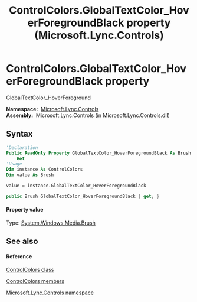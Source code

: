 ﻿---
title: ControlColors.GlobalTextColor_HoverForegroundBlack property  (Microsoft.Lync.Controls)
TOCTitle: 'GlobalTextColor_HoverForegroundBlack property '
ms:assetid: P:Microsoft.Lync.Controls.ControlColors.GlobalTextColor_HoverForegroundBlack_DI_3_UC_OCS14MrefLyncWPF
ms:mtpsurl: https://msdn.microsoft.com/en-us/library/microsoft.lync.controls.controlcolors.globaltextcolor_hoverforegroundblack_di_3_uc_ocs14mreflyncwpf(v=office.15)
ms:contentKeyID: 48597112
ms.date: 07/28/2014
mtps_version: v=office.15
f1_keywords:
- Microsoft.Lync.Controls.ControlColors.GlobalTextColor_HoverForegroundBlack
dev_langs:
- CSharp
- JScript
- VB
- other
---

# ControlColors.GlobalTextColor\_HoverForegroundBlack property

GlobalTextColor\_HoverForeground

**Namespace:**  [Microsoft.Lync.Controls](microsoft-lync-controls-namespace_1.md)  
**Assembly:**  Microsoft.Lync.Controls (in Microsoft.Lync.Controls.dll)

## Syntax

``` vb
'Declaration
Public ReadOnly Property GlobalTextColor_HoverForegroundBlack As Brush
    Get
'Usage
Dim instance As ControlColors
Dim value As Brush

value = instance.GlobalTextColor_HoverForegroundBlack
```

``` csharp
public Brush GlobalTextColor_HoverForegroundBlack { get; }
```

#### Property value

Type: [System.Windows.Media.Brush](http://msdn2.microsoft.com/en-us/library/ms634880)  

## See also

#### Reference

[ControlColors class](controlcolors-class-microsoft-lync-controls_1.md)

[ControlColors members](controlcolors-members-microsoft-lync-controls_1.md)

[Microsoft.Lync.Controls namespace](microsoft-lync-controls-namespace_1.md)

